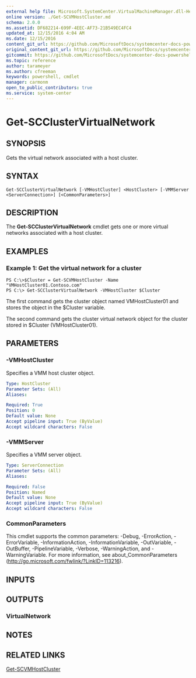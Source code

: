 ```yaml
---
external help file: Microsoft.SystemCenter.VirtualMachineManager.dll-Help.xml
online version: ./Get-SCVMHostCluster.md
schema: 2.0.0
ms.assetid: DF682214-699F-4EEC-AF73-21B549EC4FC4
updated_at: 12/15/2016 4:04 AM
ms.date: 12/15/2016
content_git_url: https://github.com/MicrosoftDocs/systemcenter-docs-powershell/blob/master/systemcenter-cmdlets/SystemCenter2016/VirtualMachineManager/vlatest/Get-SCClusterVirtualNetwork.md
original_content_git_url: https://github.com/MicrosoftDocs/systemcenter-docs-powershell/blob/master/systemcenter-cmdlets/SystemCenter2016/VirtualMachineManager/vlatest/Get-SCClusterVirtualNetwork.md
gitcommit: https://github.com/MicrosoftDocs/systemcenter-docs-powershell/blob/7df4508c7b907a214e6a8eca76037b06065ef078/systemcenter-cmdlets/SystemCenter2016/VirtualMachineManager/vlatest/Get-SCClusterVirtualNetwork.md
ms.topic: reference
author: tarameyer
ms.author: cfreeman
keywords: powershell, cmdlet
manager: carmonm
open_to_public_contributors: true
ms.service: system-center
---
```


# Get-SCClusterVirtualNetwork

## SYNOPSIS
Gets the virtual network associated with a host cluster.

## SYNTAX

```
Get-SCClusterVirtualNetwork [-VMHostCluster] <HostCluster> [-VMMServer <ServerConnection>] [<CommonParameters>]
```

## DESCRIPTION
The **Get-SCClusterVirtualNetwork** cmdlet gets one or more virtual networks associated with a host cluster.

## EXAMPLES

### Example 1: Get the virtual network for a cluster
```
PS C:\>$Cluster = Get-SCVMHostCluster -Name "VMHostCluster01.Contoso.com"
PS C:\> Get-SCClusterVirtualNetwork -VMHostCluster $Cluster
```

The first command gets the cluster object named VMHostCluster01 and stores the object in the $Cluster variable.

The second command gets the cluster virtual network object for the cluster stored in $Cluster (VMHostCluster01).

## PARAMETERS

### -VMHostCluster
Specifies a VMM host cluster object.

```yaml
Type: HostCluster
Parameter Sets: (All)
Aliases: 

Required: True
Position: 0
Default value: None
Accept pipeline input: True (ByValue)
Accept wildcard characters: False
```

### -VMMServer
Specifies a VMM server object.

```yaml
Type: ServerConnection
Parameter Sets: (All)
Aliases: 

Required: False
Position: Named
Default value: None
Accept pipeline input: True (ByValue)
Accept wildcard characters: False
```

### CommonParameters
This cmdlet supports the common parameters: -Debug, -ErrorAction, -ErrorVariable, -InformationAction, -InformationVariable, -OutVariable, -OutBuffer, -PipelineVariable, -Verbose, -WarningAction, and -WarningVariable. For more information, see about_CommonParameters (http://go.microsoft.com/fwlink/?LinkID=113216).

## INPUTS

## OUTPUTS

### VirtualNetwork

## NOTES

## RELATED LINKS

[Get-SCVMHostCluster](xref:SystemCenter2016/VirtualMachineManager/vlatest/Get-SCVMHostCluster.md)

